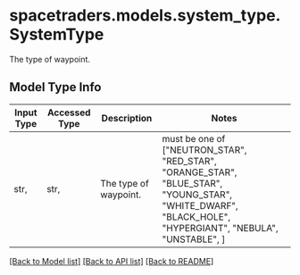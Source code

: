 # spacetraders.models.system_type.SystemType

The type of waypoint.

## Model Type Info
Input Type | Accessed Type | Description | Notes
------------ | ------------- | ------------- | -------------
str,  | str,  | The type of waypoint. | must be one of ["NEUTRON_STAR", "RED_STAR", "ORANGE_STAR", "BLUE_STAR", "YOUNG_STAR", "WHITE_DWARF", "BLACK_HOLE", "HYPERGIANT", "NEBULA", "UNSTABLE", ] 

[[Back to Model list]](../../README.md#documentation-for-models) [[Back to API list]](../../README.md#documentation-for-api-endpoints) [[Back to README]](../../README.md)

